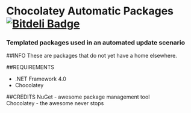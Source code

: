 Chocolatey Automatic Packages [![Bitdeli Badge](https://d2weczhvl823v0.cloudfront.net/Laures/chocolatey-packages/trend.png)](https://bitdeli.com/free "Bitdeli Badge")
=============================================  
### Templated packages used in an automated update scenario
##INFO
These are packages that do not yet have a home elsewhere.
  
##REQUIREMENTS
* .NET Framework 4.0   
* Chocolatey  
  
##CREDITS
NuGet - awesome package management tool  
Chocolatey - the awesome never stops
